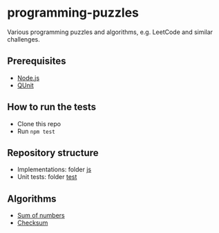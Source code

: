 # programming-puzzles
Various programming puzzles and algorithms, e.g. LeetCode and similar challenges.

## Prerequisites
* [Node.js](https://nodejs.org/)
* [QUnit](https://qunitjs.com/)

## How to run the tests
* Clone this repo
* Run `npm test`

## Repository structure
* Implementations: folder [js](js)
* Unit tests: folder [test](test)

## Algorithms
* [Sum of numbers](js/sum-of-numbers.js)
* [Checksum](js/checksum.js)